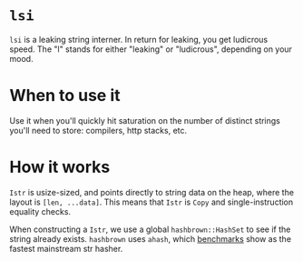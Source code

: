 # `lsi`

`lsi` is a leaking string interner. In return for leaking, you get ludicrous speed. The "l" stands
for either "leaking" or "ludicrous", depending on your mood.

# When to use it

Use it when you'll quickly hit saturation on the number of distinct strings you'll need to store: compilers, http stacks, etc.

# How it works

`Istr` is usize-sized, and points directly to string data on the heap, where the layout is `[len, ...data]`.
This means that `Istr` is `Copy` and single-instruction equality checks.

When constructing a `Istr`, we use a global `hashbrown::HashSet` to see if the string already exists. `hashbrown` uses `ahash`,
which [benchmarks](https://docs.rs/crate/ahash/latest) show as the fastest mainstream str hasher.